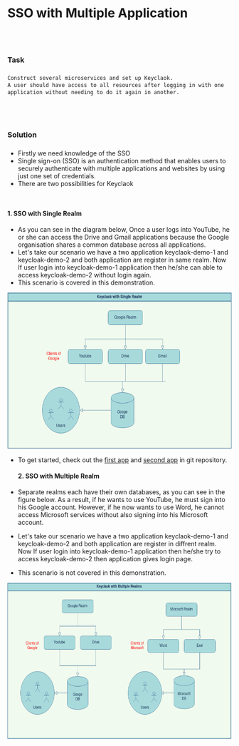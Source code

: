 SSO with Multiple Application
=============================
<br><h3>Task<h3> 
----------------

	Construct several microservices and set up Keyclaok.
	A user should have access to all resources after logging in with one  application without needing to do it again in another. 
 
 
<br><h3>Solution<h3> 
-----------------

- Firstly we need knowledge of the SSO
- Single sign-on (SSO) is an authentication method that enables users to securely authenticate with multiple applications and websites by using just one set of credentials.
- There are two possibilities for Keyclaok 

<br><h4>1. SSO with Single Realm</h4> 

- As you can see in the diagram below, Once a user logs into YouTube, he or she can access the Drive and Gmail applications because the Google organisation shares a common database across all applications. 
- Let's take our scenario we have a two application keyclaok-demo-1 and keycloak-demo-2 and both application are register in same realm. Now If user login into keycloak-demo-1 application then he/she can able to access keycloak-demo-2 without login again. 
- This scenario is covered in this demonstration. 
<img src="Single Realm.png" alt="Single Realm" style="width:600px;height:350px;">

- To get started, check out the <a target = "_blank" href="https://github.com/pradipinexture/keycloak-with-spring-boot/tree/main/3.%20SSO%20With%20Multiple%20Application/keycloak-demo">first app</a> and <a target = "_blank" href="https://github.com/pradipinexture/keycloak-with-spring-boot/tree/main/3.%20SSO%20With%20Multiple%20Application/keycloak-demo2">second app</a>  in git repository.
<br><h4>2. SSO with Multiple Realm</h4> 

- Separate realms each have their own databases, as you can see in the figure below.
As a result, if he wants to use YouTube, he must sign into his Google account. However, if he now wants to use Word, he cannot access Microsoft services without also signing into his Microsoft account. 
- Let's take our scenario we have a two application keyclaok-demo-1 and keycloak-demo-2 and both application are register in diffrent realm. Now If user login into keycloak-demo-1 application then he/she try to access keycloak-demo-2 then application gives login page. 
- This scenario is not covered in this demonstration.
<img src="Multiple Realms.png" alt="Multiple Realms" style="width:700px;height:350px;">

